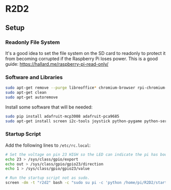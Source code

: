 # R2D2

## Setup

### Readonly File System

It's a good idea to set the file system on the SD card to readonly to protect it from becoming corrupted if the Raspberry Pi loses power. This is a good guide: https://hallard.me/raspberry-pi-read-only/

### Software and Libraries
```bash
sudo apt-get remove --purge libreoffice* chromium-browser rpi-chromium-mods
sudo apt-get clean
sudo apt-get autoremove
```

Install some software that will be needed:
```bash
sudo pip install adafruit-mcp3008 adafruit-pca9685
sudo apt-get install screen i2c-tools joystick python-pygame python-serial python-bluetooth pi-bluetooth omxplayer
```

### Startup Script

Add the following lines to `/etc/rc.local`:
```bash
# Set the voltage on pin 23 HIGH so the LED can indicate the pi has booted up.
echo 23 > /sys/class/gpio/export
echo out > /sys/class/gpio/gpio23/direction
echo 1 > /sys/class/gpio/gpio23/value

# Run the startup script not as sudo.
screen -dm -t "r2d2" bash -c "sudo su pi -c 'python /home/pi/R2D2/startup.py'"
```
